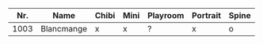 | Nr.  | Name       | Chibi | Mini | Playroom | Portrait | Spine |
| ---- | ---------- | ----- | ---- | -------- | -------- | ----- |
| 1003 | Blancmange | x     | x    | ?        | x        | o     |
